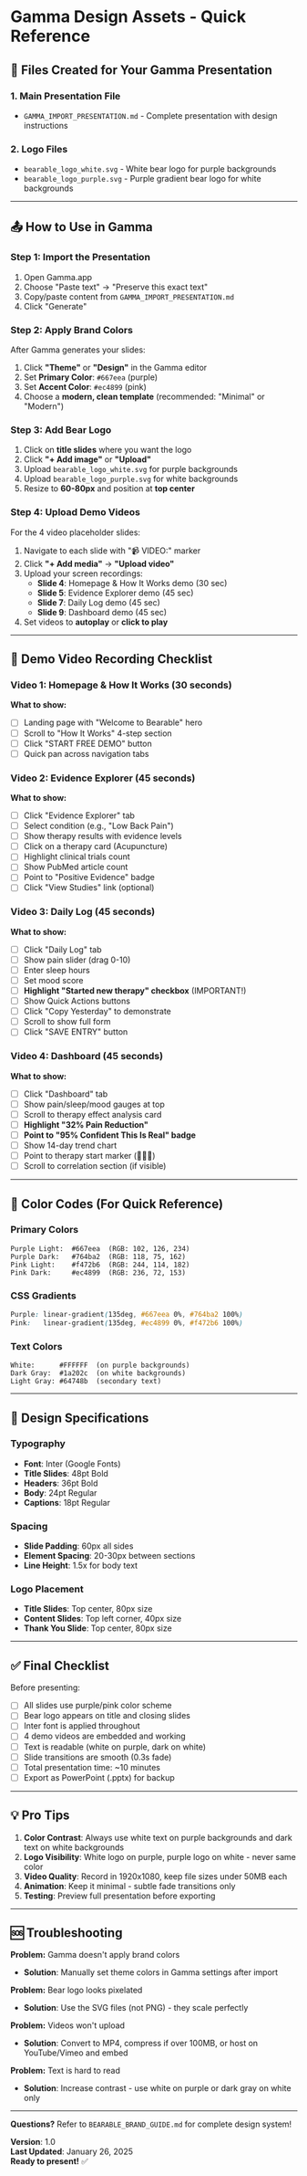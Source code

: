 # Gamma Design Assets - Quick Reference

## 🎨 Files Created for Your Gamma Presentation

### 1. **Main Presentation File**
- `GAMMA_IMPORT_PRESENTATION.md` - Complete presentation with design instructions

### 2. **Logo Files**
- `bearable_logo_white.svg` - White bear logo for purple backgrounds
- `bearable_logo_purple.svg` - Purple gradient bear logo for white backgrounds

---

## 📤 How to Use in Gamma

### Step 1: Import the Presentation
1. Open Gamma.app
2. Choose "Paste text" → "Preserve this exact text"
3. Copy/paste content from `GAMMA_IMPORT_PRESENTATION.md`
4. Click "Generate"

### Step 2: Apply Brand Colors
After Gamma generates your slides:

1. Click **"Theme"** or **"Design"** in the Gamma editor
2. Set **Primary Color**: `#667eea` (purple)
3. Set **Accent Color**: `#ec4899` (pink)
4. Choose a **modern, clean template** (recommended: "Minimal" or "Modern")

### Step 3: Add Bear Logo
1. Click on **title slides** where you want the logo
2. Click **"+ Add image"** or **"Upload"**
3. Upload `bearable_logo_white.svg` for purple backgrounds
4. Upload `bearable_logo_purple.svg` for white backgrounds
5. Resize to **60-80px** and position at **top center**

### Step 4: Upload Demo Videos
For the 4 video placeholder slides:
1. Navigate to each slide with "📹 VIDEO:" marker
2. Click **"+ Add media"** → **"Upload video"**
3. Upload your screen recordings:
   - **Slide 4**: Homepage & How It Works demo (30 sec)
   - **Slide 5**: Evidence Explorer demo (45 sec)
   - **Slide 7**: Daily Log demo (45 sec)
   - **Slide 9**: Dashboard demo (45 sec)
4. Set videos to **autoplay** or **click to play**

---

## 🎥 Demo Video Recording Checklist

### Video 1: Homepage & How It Works (30 seconds)
**What to show:**
- [ ] Landing page with "Welcome to Bearable" hero
- [ ] Scroll to "How It Works" 4-step section
- [ ] Click "START FREE DEMO" button
- [ ] Quick pan across navigation tabs

### Video 2: Evidence Explorer (45 seconds)
**What to show:**
- [ ] Click "Evidence Explorer" tab
- [ ] Select condition (e.g., "Low Back Pain")
- [ ] Show therapy results with evidence levels
- [ ] Click on a therapy card (Acupuncture)
- [ ] Highlight clinical trials count
- [ ] Show PubMed article count
- [ ] Point to "Positive Evidence" badge
- [ ] Click "View Studies" link (optional)

### Video 3: Daily Log (45 seconds)
**What to show:**
- [ ] Click "Daily Log" tab
- [ ] Show pain slider (drag 0-10)
- [ ] Enter sleep hours
- [ ] Set mood score
- [ ] **Highlight "Started new therapy" checkbox** (IMPORTANT!)
- [ ] Show Quick Actions buttons
- [ ] Click "Copy Yesterday" to demonstrate
- [ ] Scroll to show full form
- [ ] Click "SAVE ENTRY" button

### Video 4: Dashboard (45 seconds)
**What to show:**
- [ ] Click "Dashboard" tab
- [ ] Show pain/sleep/mood gauges at top
- [ ] Scroll to therapy effect analysis card
- [ ] **Highlight "32% Pain Reduction"**
- [ ] **Point to "95% Confident This Is Real" badge**
- [ ] Show 14-day trend chart
- [ ] Point to therapy start marker (🧘🏻‍♀️)
- [ ] Scroll to correlation section (if visible)

---

## 🎨 Color Codes (For Quick Reference)

### Primary Colors
```
Purple Light:  #667eea  (RGB: 102, 126, 234)
Purple Dark:   #764ba2  (RGB: 118, 75, 162)
Pink Light:    #f472b6  (RGB: 244, 114, 182)
Pink Dark:     #ec4899  (RGB: 236, 72, 153)
```

### CSS Gradients
```css
Purple: linear-gradient(135deg, #667eea 0%, #764ba2 100%)
Pink:   linear-gradient(135deg, #ec4899 0%, #f472b6 100%)
```

### Text Colors
```
White:      #FFFFFF  (on purple backgrounds)
Dark Gray:  #1a202c  (on white backgrounds)
Light Gray: #64748b  (secondary text)
```

---

## 📐 Design Specifications

### Typography
- **Font**: Inter (Google Fonts)
- **Title Slides**: 48pt Bold
- **Headers**: 36pt Bold
- **Body**: 24pt Regular
- **Captions**: 18pt Regular

### Spacing
- **Slide Padding**: 60px all sides
- **Element Spacing**: 20-30px between sections
- **Line Height**: 1.5x for body text

### Logo Placement
- **Title Slides**: Top center, 80px size
- **Content Slides**: Top left corner, 40px size
- **Thank You Slide**: Top center, 80px size

---

## ✅ Final Checklist

Before presenting:
- [ ] All slides use purple/pink color scheme
- [ ] Bear logo appears on title and closing slides
- [ ] Inter font is applied throughout
- [ ] 4 demo videos are embedded and working
- [ ] Text is readable (white on purple, dark on white)
- [ ] Slide transitions are smooth (0.3s fade)
- [ ] Total presentation time: ~10 minutes
- [ ] Export as PowerPoint (.pptx) for backup

---

## 💡 Pro Tips

1. **Color Contrast**: Always use white text on purple backgrounds and dark text on white backgrounds
2. **Logo Visibility**: White logo on purple, purple logo on white - never same color
3. **Video Quality**: Record in 1920x1080, keep file sizes under 50MB each
4. **Animation**: Keep it minimal - subtle fade transitions only
5. **Testing**: Preview full presentation before exporting

---

## 🆘 Troubleshooting

**Problem:** Gamma doesn't apply brand colors
- **Solution**: Manually set theme colors in Gamma settings after import

**Problem:** Bear logo looks pixelated
- **Solution**: Use the SVG files (not PNG) - they scale perfectly

**Problem:** Videos won't upload
- **Solution**: Convert to MP4, compress if over 100MB, or host on YouTube/Vimeo and embed

**Problem:** Text is hard to read
- **Solution**: Increase contrast - use white on purple or dark gray on white only

---

**Questions?** Refer to `BEARABLE_BRAND_GUIDE.md` for complete design system!

**Version**: 1.0  
**Last Updated**: January 26, 2025  
**Ready to present!** ✅


